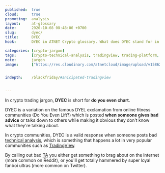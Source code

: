 ```yaml
---
published:  true
cloud:      true
promoting:  analysis
layout:     at-glossary
date:       2020-10-08 08:48:00 +0700
slug:       dyec/
title:      DYEC
hook:       DYEC in ATNET Crypto glossary. What does DYEC stand for in crypto?

categories: [crypto-jargon]
tags:       [crypto-technical-analysis, tradingview, trading-platform, custodial-trading, noncustodial-trading]
note:       jargon
image:      ["https://res.cloudinary.com/atnetcloud/image/upload/v1586242335/atnet/cybersecurity/black-laptop-beside-audio-mixer-set-919734_ae2uzl.jpg"]


indepth:    /blackfriday/#anicipated-tradingview


---
```


In crypto trading jargon, **DYEC** is short for **do you even chart**.

DYEC is a variation on the famous DYEL exclamation from online fitness communities (Do You Even Lift?) which is posted **when someone gives bad advice** or talks down to others while making it obvious they don't know what they're talking about.

In crypto communities, DYEC is a valid response when someone posts bad [technical analysis](/technical-analysis/), which is something that happens a lot in very popular communities such as [TradingView](http://bit.ly/at-tvd-eth).


<!--more-->


By calling out bad [TA](/glossary/ta/) you either get something to brag about on the internet (more common on Reddit), or you'll get totally hammered by super loyal fanboi ultras (more common on Twitter).
